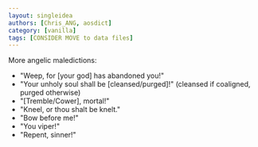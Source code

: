 ```yaml
---
layout: singleidea
authors: [Chris_ANG, aosdict]
category: [vanilla]
tags: [CONSIDER MOVE to data files]
---
```

More angelic maledictions:
* "Weep, for [your god] has abandoned you!"
* "Your unholy soul shall be [cleansed/purged]!" (cleansed if coaligned, purged otherwise)
* "[Tremble/Cower], mortal!"
* "Kneel, or thou shalt be knelt."
* "Bow before me!"
* "You viper!"
* "Repent, sinner!"
